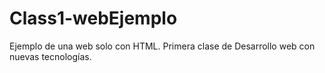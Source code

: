 # Class1-webEjemplo
Ejemplo de una web solo con HTML. Primera  clase de Desarrollo web con nuevas tecnologías.
